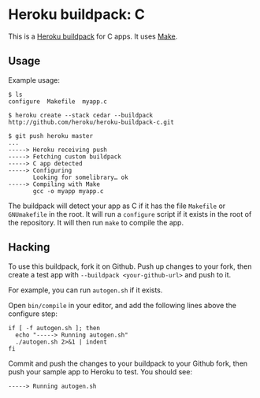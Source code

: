Heroku buildpack: C
===================

This is a [Heroku buildpack](http://devcenter.heroku.com/articles/buildpacks) for C apps.
It uses [Make](http://www.gnu.org/software/make/).

Usage
-----

Example usage:

    $ ls
    configure  Makefile  myapp.c

    $ heroku create --stack cedar --buildpack http://github.com/heroku/heroku-buildpack-c.git

    $ git push heroku master
    ...
    -----> Heroku receiving push
    -----> Fetching custom buildpack
    -----> C app detected
    -----> Configuring
           Looking for somelibrary… ok
    -----> Compiling with Make
           gcc -o myapp myapp.c

The buildpack will detect your app as C if it has the file `Makefile` or `GNUmakefile` in the root.  It will run a `configure` script if it exists in the root of the repository. It will then run `make` to compile the app.

Hacking
-------

To use this buildpack, fork it on Github.  Push up changes to your fork, then create a test app with `--buildpack <your-github-url>` and push to it.

For example, you can run `autogen.sh` if it exists.

Open `bin/compile` in your editor, and add the following lines above the configure step:

    if [ -f autogen.sh ]; then
      echo "-----> Running autogen.sh"
      ./autogen.sh 2>&1 | indent
    fi

Commit and push the changes to your buildpack to your Github fork, then push your sample app to Heroku to test.  You should see:

    -----> Running autogen.sh

